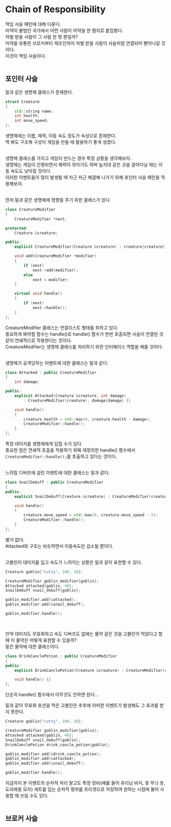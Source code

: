# Chain of Responsibility  

책임 사슬 패턴에 대해 다룬다.  
마약이 불법인 국가에서 어떤 사람이 마약을 한 혐의로 붙잡혔다.  
처벌 받을 사람이 그 사람 한 명 뿐일까?  
마약을 유통한 브로커부터 제조인까지 처벌 받을 사람이 사슬처럼 연결되어 뻗어나갈 것이다.  
이것이 책임 사슬이다.  
&nbsp;  

## 포인터 사슬  

밑과 같은 생명체 클래스가 존재한다.  
```c++
struct Creature
{
    std::string name;
    int health;
    int move_speed;
};
```
생명체에는 이름, 체력, 이동 속도 정도가 속성으로 존재한다.  
딱 봐도 구조체 구성이 게임을 만들 때 활용하기 좋게 생겼다.  
&nbsp;  

생명체 클래스를 가지고 게임이 만드는 경우 특정 상황을 생각해보자.  
생명체는 게임이 진행되면서 체력이 깎이기도 하며 늪지대 같은 곳을 걸어다닐 때는 이동 속도도 낮아질 것이다.  
이러한 이벤트들이 많이 발생될 때 차근 차근 해결해 나가기 위해 포인터 사슬 패턴을 적용해보자.  
&nbsp;  

먼저 밑과 같은 생명체에 영향을 주기 위한 클래스가 있다.  
```c++
class CreatureModifier
{
    CreatureModifier *next;

protected:
    Creature &creature;

public:
    explicit CreatureModifier(Creature &creature) : creature{creature}, next{nullptr} {}

    void add(CreatureModifier *modifier)
    {
        if (next)
            next->add(modifier);
        else
            next = modifier;
    }

    virtual void handle()
    {
        if (next)
            next->handle();
    }
};
```
CreatureModifier 클래스는 연결리스트 형태를 취하고 있다.  
중요하게 봐야할 함수는 handle()로 handle() 함수가 한번 호출되면 사슬이 연결된 것 같이 연쇄적으로 작용한다는 것이다.  
CreatureModifier는 생명체 클래스를 처리하기 위한 인터페이스 역할을 해줄 것이다.  
&nbsp;  

생명체가 공격당하는 이벤트에 대한 클래스는 밑과 같다.  
```c++
class Attacked : public CreatureModifier
{
    int damage;

public:
    explicit Attacked(Creature &creature, int damage)
        : CreatureModifier(creature), damage{damage} {}

    void handle()
    {
        creature.health = std::max(0, creature.health - damage);
        CreatureModifier::handle();
    }
};
```
특정 데미지를 생명체에게 입힐 수가 있다.  
중요한 점은 연쇄적 호출을 적용하기 위해 재정의한 handle() 함수에서 ```CreatureModifier::handle();```를 호출하고 있다는 것이다.  
&nbsp;  

느려짐 디버프에 걸린 이벤트에 대한 클래스는 밑과 같다.  
```c++
class SnailDebuff : public CreatureModifier
{
public:
    explicit SnailDebuff(Creature &creature) : CreatureModifier(creature) {}

    void handle()
    {
        creature.move_speed = std::max(0, creature.move_speed - 5);
        CreatureModifier::handle();
    }
};
```
별거 없다.  
Attacked와 구조는 비슷하면서 이동속도만 감소될 뿐이다.  
&nbsp;  

고블린이 데미지를 입고 속도가 느려지는 상황은 밑과 같이 표현할 수 있다.  
```c++
Creature goblin{"cutty", 100, 20};

CreatureModifier goblin_modifier{goblin};
Attacked attacked{goblin, 40};
SnailDebuff snail_debuff{goblin};

goblin_modifier.add(&attacked);
goblin_modifier.add(&snail_debuff);

goblin_modifier.handle();
```
&nbsp;  

만약 데미지도 무효화하고 속도 디버프도 없애는 물약 같은 것을 고블린이 먹었다고 할 때 이 물약은 어떻게 표현할 수 있을까?  
밑은 물약에 대한 클래스이다.  
```c++
class DrinkCanclePotion : public CreatureModifier
{
public:
    explicit DrinkCanclePotion(Creature &creature) : CreatureModifier(creature) {}

    void handle() {}
};
```
단순히 handle() 함수에서 아무것도 안하면 된다...
&nbsp;  

밑과 같이 무효화 포션을 먹은 고블린은 추후에 어떠한 이벤트가 발생해도 그 효과를 받지 못한다.  
```c++
Creature goblin{"cutty", 100, 20};

CreatureModifier goblin_modifier{goblin};
Attacked attacked{goblin, 40};
SnailDebuff snail_debuff{goblin};
DrinkCanclePotion drink_cancle_potion{goblin};

goblin_modifier.add(&drink_cancle_potion);
goblin_modifier.add(&attacked);
goblin_modifier.add(&snail_debuff);

goblin_modifier.handle();
```
지금까지 본 이벤트의 순차적 처리 말고도 특정 장비(예를 들어 츄리닝 바지, 꽃 무늬 옷, 도라에몽 모자) 세트를 입는 순차적 행위를 프리셋으로 저장하여 원하는 시점에 불러 사용할 때 쓰일 수도 있다.  
&nbsp;  

## 브로커 사슬  

